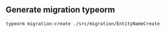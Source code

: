## Generate migration typeorm

```bash
typeorm migration:create ./src/migration/EntityNameCreate
```

